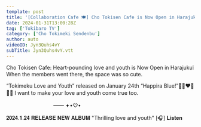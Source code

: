 ```yaml
---
template: post
title: '[Collaboration Cafe 🍽️] Cho Tokisen Cafe is Now Open in Harajuku❕  😋🌟 / epi.261'
date: 2024-01-31T13:00:28Z
tag: ['Tokibaro TV']
category: ['Cho Tokimeki Sendenbu']
author: auto 
videoID: Jyn3Quhs4vY
subTitle: Jyn3Quhs4vY.vtt
---
```

Cho Tokisen Cafe: Heart-pounding love and youth is Now Open in Harajuku❕ When the members went there, the space was so cute. 


“Tokimeku Love and Youth” released on January 24th
“Happira Blue!”💙💜❤️🩷💛💚
I want to make your love and youth come true too.
　　　　　　

　　　　　　　　　━━ ✦•︎♡•︎




𝟐𝟎𝟐𝟒.𝟏.𝟐𝟒 𝐑𝐄𝐋𝐄𝐀𝐒𝐄 𝐍𝐄𝐖 𝐀𝐋𝐁𝐔𝐌
"Thrilling love and youth"
[🎧] 𝐋𝐢𝐬𝐭𝐞𝐧